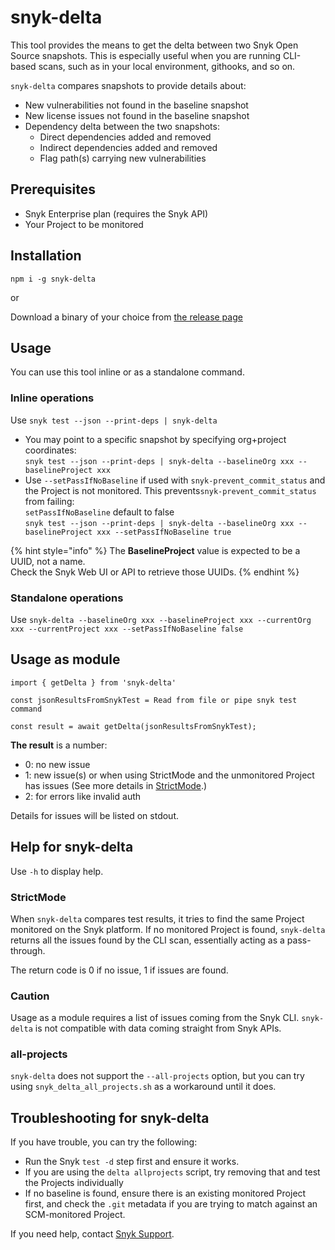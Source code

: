 # snyk-delta

This tool provides the means to get the delta between two Snyk Open Source snapshots. This is especially useful when you are running CLI-based scans, such as in your local environment, githooks, and so on.

`snyk-delta` compares snapshots to provide details about:

* New vulnerabilities not found in the baseline snapshot
* New license issues not found in the baseline snapshot
* Dependency delta between the two snapshots:
  * Direct dependencies added and removed
  * Indirect dependencies added and removed
  * Flag path(s) carrying new vulnerabilities

## Prerequisites

* Snyk Enterprise plan (requires  the Snyk API)
* Your Project to be monitored

## Installation

`npm i -g snyk-delta`

or

Download a binary of your choice from [the release page](https://github.com/snyk-tech-services/snyk-delta/releases)

## Usage

You can use this tool inline or as a standalone command.

### Inline operations

Use `snyk test --json --print-deps | snyk-delta`

* You may point to a specific snapshot by specifying org+project coordinates:\
  `snyk test --json --print-deps | snyk-delta --baselineOrg xxx --baselineProject xxx`
* Use `--setPassIfNoBaseline` if used with `snyk-prevent_commit_status` and the Project is not monitored. This prevents`snyk-prevent_commit_status` from failing:\
  `setPassIfNoBaseline` default to false\
  `snyk test --json --print-deps | snyk-delta --baselineOrg xxx --baselineProject xxx --setPassIfNoBaseline true`

{% hint style="info" %}
The **BaselineProject** value is expected to be a UUID, not a name.\
Check the Snyk Web UI or API to retrieve those UUIDs.
{% endhint %}

### Standalone operations

Use `snyk-delta --baselineOrg xxx --baselineProject xxx --currentOrg xxx --currentProject xxx --setPassIfNoBaseline false`

## Usage as module

```
import { getDelta } from 'snyk-delta'

const jsonResultsFromSnykTest = Read from file or pipe snyk test command

const result = await getDelta(jsonResultsFromSnykTest);
```

**The result** is a number:

* 0: no new issue
* 1: new issue(s) or when using StrictMode and the unmonitored Project has issues (See more details in [StrictMode](snyk-delta.md#strictmode).)
* 2: for errors like invalid auth

Details for issues will be listed on stdout.

## Help for snyk-delta

Use `-h` to display help.

### StrictMode

When `snyk-delta` compares test results, it tries to find the same Project monitored on the Snyk platform. If no monitored Project is found, `snyk-delta` returns all the issues found by the CLI scan, essentially acting as a pass-through.

The return code is 0 if no issue, 1 if issues are found.

### Caution

Usage as a module requires a list of issues coming from the Snyk CLI. `snyk-delta` is not compatible with data coming straight from Snyk APIs.

### all-projects

`snyk-delta` does not support the `--all-projects` option, but you can try using `snyk_delta_all_projects.sh` as a workaround until it does.

## Troubleshooting for snyk-delta

If you have trouble, you can try the following:

* Run the Snyk `test -d` step first and ensure it works.
* If you are using the `delta allprojects` script, try removing that and test the Projects individually
* If no baseline is found, ensure there is an existing monitored Project first, and check the `.git` metadata if you are trying to match against an SCM-monitored Project.

If you need help, contact [Snyk Support](https://support.snyk.io/hc/en-us).
